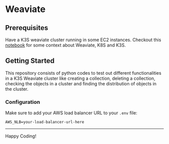 # Weaviate

## Prerequisites
Have a K3S weaviate cluster running in some EC2 instances. Checkout this [notebook](https://notebooklm.google.com/notebook/bec57f15-3091-43dd-b93a-70a09de31274) for some context about Weaviate, K8S and K3S.

## Getting Started
This repository consists of python codes to test out different functionalities in a K3S Weaviate cluster like creating a collection, deleting a collection, checking the objects in a cluster and finding the distribution of objects in the cluster. 

### Configuration
Make sure to add your AWS load balancer URL to your `.env` file:

```
AWS_NLB=your-load-balancer-url-here
```

---

Happy Coding!